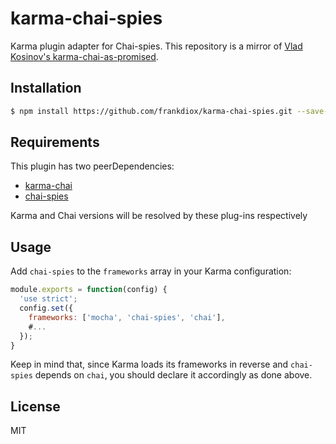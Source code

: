 # karma-chai-spies
Karma plugin adapter for Chai-spies.
This repository is a mirror of [Vlad Kosinov's karma-chai-as-promised](https://github.com/vlkosinov/karma-chai-as-promised).

## Installation
```sh
$ npm install https://github.com/frankdiox/karma-chai-spies.git --save-dev
```

## Requirements

This plugin has two peerDependencies:
* [karma-chai](https://github.com/xdissent/karma-chai)
* [chai-spies](https://github.com/chaijs/chai-spies)

Karma and Chai versions will be resolved by these plug-ins respectively

## Usage

Add `chai-spies` to the `frameworks` array in your Karma configuration:

```js
module.exports = function(config) {
  'use strict';
  config.set({
    frameworks: ['mocha', 'chai-spies', 'chai'],
    #...
  });
}
```

Keep in mind that, since Karma loads its frameworks in reverse and `chai-spies` depends on `chai`, you should declare it accordingly as done above.

License
----

MIT